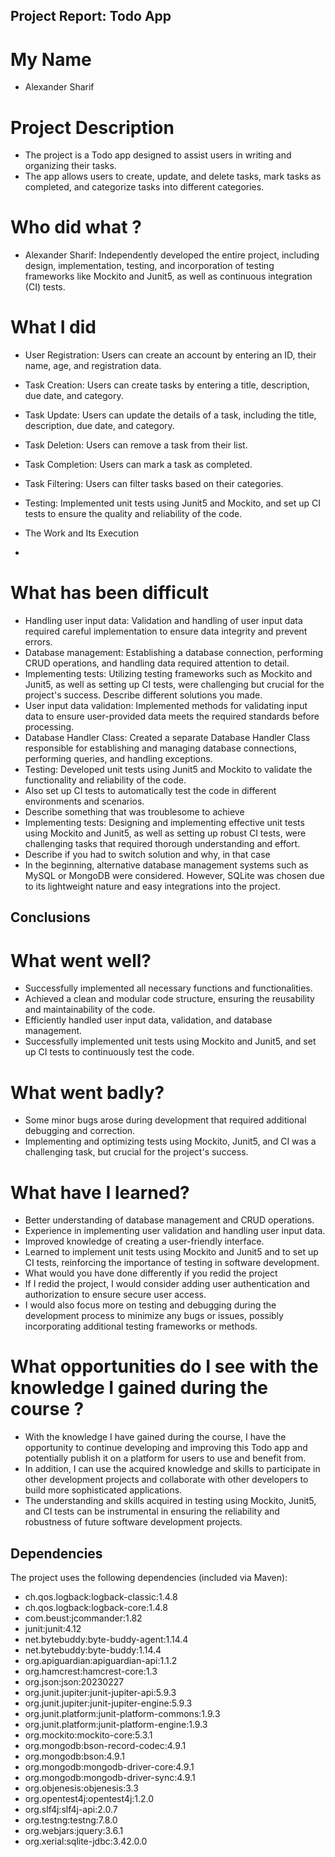## Project Report: Todo App

# My Name
- Alexander Sharif

# Project Description
- The project is a Todo app designed to assist users in writing and organizing their tasks. 
- The app allows users to create, update, and delete tasks, mark tasks as completed, and categorize tasks into different categories.

# Who did what ?
- Alexander Sharif: Independently developed the entire project, including design, implementation, testing, and incorporation of testing frameworks like Mockito and Junit5, as well as continuous integration (CI) tests.
# What I did
- User Registration: Users can create an account by entering an ID, their name, age, and registration data.
- Task Creation: Users can create tasks by entering a title, description, due date, and category.
- Task Update: Users can update the details of a task, including the title, description, due date, and category.
- Task Deletion: Users can remove a task from their list.
- Task Completion: Users can mark a task as completed.
- Task Filtering: Users can filter tasks based on their categories.
- Testing: Implemented unit tests using Junit5 and Mockito, and set up CI tests to ensure the quality and reliability of the code.

- The Work and Its Execution
- 
# What has been difficult
- Handling user input data: Validation and handling of user input data required careful implementation to ensure data integrity and prevent errors.
- Database management: Establishing a database connection, performing CRUD operations, and handling data required attention to detail.
- Implementing tests: Utilizing testing frameworks such as Mockito and Junit5, as well as setting up CI tests, were challenging but crucial for the project's success.
Describe different solutions you made.
- User input data validation: Implemented methods for validating input data to ensure user-provided data meets the required standards before processing.
- Database Handler Class: Created a separate Database Handler Class responsible for establishing and managing database connections, performing queries, and handling exceptions.
- Testing: Developed unit tests using Junit5 and Mockito to validate the functionality and reliability of the code. 
- Also set up CI tests to automatically test the code in different environments and scenarios.
- Describe something that was troublesome to achieve
- Implementing tests: Designing and implementing effective unit tests using Mockito and Junit5, as well as setting up robust CI tests, were challenging tasks that required thorough understanding and effort.
- Describe if you had to switch solution and why, in that case
- In the beginning, alternative database management systems such as MySQL or MongoDB were considered. However, SQLite was chosen due to its lightweight nature and easy integrations into the project.
## Conclusions

# What went well?
- Successfully implemented all necessary functions and functionalities.
- Achieved a clean and modular code structure, ensuring the reusability and maintainability of the code.
- Efficiently handled user input data, validation, and database management.
- Successfully implemented unit tests using Mockito and Junit5, and set up CI tests to continuously test the code.
# What went badly?
- Some minor bugs arose during development that required additional debugging and correction.
- Implementing and optimizing tests using Mockito, Junit5, and CI was a challenging task, but crucial for the project's success.
# What have I learned?
- Better understanding of database management and CRUD operations.
- Experience in implementing user validation and handling user input data.
- Improved knowledge of creating a user-friendly interface.
- Learned to implement unit tests using Mockito and Junit5 and to set up CI tests, reinforcing the importance of testing in software development.
- What would you have done differently if you redid the project
- If I redid the project, I would consider adding user authentication and authorization to ensure secure user access.
- I would also focus more on testing and debugging during the development process to minimize any bugs or issues, possibly incorporating additional testing frameworks or methods.
# What opportunities do I see with the knowledge I gained during the course ?
- With the knowledge I have gained during the course, I have the opportunity to continue developing and improving this Todo app and potentially publish it on a platform for users to use and benefit from.
- In addition, I can use the acquired knowledge and skills to participate in other development projects and collaborate with other developers to build more sophisticated applications.
- The understanding and skills acquired in testing using Mockito, Junit5, and CI tests can be instrumental in ensuring the reliability and robustness of future software development projects.

## Dependencies
The project uses the following dependencies (included via Maven):
- ch.qos.logback:logback-classic:1.4.8
- ch.qos.logback:logback-core:1.4.8
- com.beust:jcommander:1.82
- junit:junit:4.12
- net.bytebuddy:byte-buddy-agent:1.14.4
- net.bytebuddy:byte-buddy:1.14.4
- org.apiguardian:apiguardian-api:1.1.2
- org.hamcrest:hamcrest-core:1.3
- org.json:json:20230227
- org.junit.jupiter:junit-jupiter-api:5.9.3
- org.junit.jupiter:junit-jupiter-engine:5.9.3
- org.junit.platform:junit-platform-commons:1.9.3
- org.junit.platform:junit-platform-engine:1.9.3
- org.mockito:mockito-core:5.3.1
- org.mongodb:bson-record-codec:4.9.1
- org.mongodb:bson:4.9.1
- org.mongodb:mongodb-driver-core:4.9.1
- org.mongodb:mongodb-driver-sync:4.9.1
- org.objenesis:objenesis:3.3
- org.opentest4j:opentest4j:1.2.0
- org.slf4j:slf4j-api:2.0.7
- org.testng:testng:7.8.0
- org.webjars:jquery:3.6.1
- org.xerial:sqlite-jdbc:3.42.0.0

